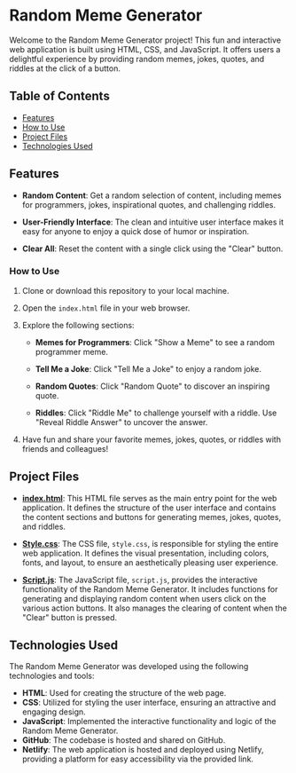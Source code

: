 # Random Meme Generator

Welcome to the Random Meme Generator project! This fun and interactive web application is built using HTML, CSS, and JavaScript. It offers users a delightful experience by providing random memes, jokes, quotes, and riddles at the click of a button.

## Table of Contents

- [Features](#features)
- [How to Use](#how-to-use)
- [Project Files](#project-files)
- [Technologies Used](#technologies-used)

## Features

- **Random Content**: Get a random selection of content, including memes for programmers, jokes, inspirational quotes, and challenging riddles.

- **User-Friendly Interface**: The clean and intuitive user interface makes it easy for anyone to enjoy a quick dose of humor or inspiration.

- **Clear All**: Reset the content with a single click using the "Clear" button.

### How to Use

1. Clone or download this repository to your local machine.

2. Open the `index.html` file in your web browser.

3. Explore the following sections:

   - **Memes for Programmers**: Click "Show a Meme" to see a random programmer meme.
   
   - **Tell Me a Joke**: Click "Tell Me a Joke" to enjoy a random joke.
   
   - **Random Quotes**: Click "Random Quote" to discover an inspiring quote.
   
   - **Riddles**: Click "Riddle Me" to challenge yourself with a riddle. Use "Reveal Riddle Answer" to uncover the answer.

4. Have fun and share your favorite memes, jokes, quotes, or riddles with friends and colleagues!
## Project Files

- [**index.html**](index.html): This HTML file serves as the main entry point for the web application. It defines the structure of the user interface and contains the content sections and buttons for generating memes, jokes, quotes, and riddles.

- [**Style.css**](Style.css): The CSS file, `style.css`, is responsible for styling the entire web application. It defines the visual presentation, including colors, fonts, and layout, to ensure an aesthetically pleasing user experience.

- [**Script.js**](Script.js): The JavaScript file, `script.js`, provides the interactive functionality of the Random Meme Generator. It includes functions for generating and displaying random content when users click on the various action buttons. It also manages the clearing of content when the "Clear" button is pressed.

## Technologies Used

The Random Meme Generator was developed using the following technologies and tools:

- **HTML**: Used for creating the structure of the web page.
- **CSS**: Utilized for styling the user interface, ensuring an attractive and engaging design.
- **JavaScript**: Implemented the interactive functionality and logic of the Random Meme Generator.
- **GitHub**: The codebase is hosted and shared on GitHub.
- **Netlify**: The web application is hosted and deployed using Netlify, providing a platform for easy accessibility via the provided link.
